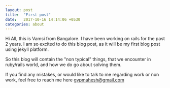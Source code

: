 ```yaml
---
layout: post
title:  "First post"
date:   2017-10-16 14:14:06 +0530
categories: about
---
```


Hi All, this is Vamsi from Bangalore. I have been working on rails for the past 2 years. I am so excited to do this blog post, as it will be my first blog post using jekyll platform.

So this blog will contain the "non typical" things, that we encounter in ruby/rails world, and how we do go about solving them.

If you find any mistakes, or would like to talk to me regarding work or non work, feel free to reach me here gvpmahesh@gmail.com
